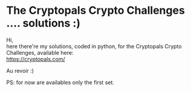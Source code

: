# The Cryptopals Crypto Challenges .... solutions :)

Hi,
<br>
here there're my solutions, coded in python, for the Cryptopals Crypto Challenges, available here:
<br>
https://cryptopals.com/
<br>

Au revoir :)

PS: for now are availables only the first set.

